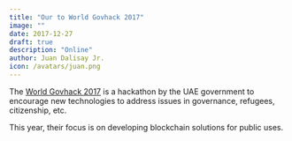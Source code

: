 ```yaml
---
title: "Our to World Govhack 2017"
image: ""
date: 2017-12-27
draft: true
description: "Online"
author: Juan Dalisay Jr.
icon: /avatars/juan.png
---
```



The [World Govhack 2017](https://hackathon.govtechprize.ae/) is a hackathon by the UAE government to encourage new technologies to address issues in governance, refugees, citizenship, etc. 

This year, their focus is on developing blockchain solutions for public uses. 
